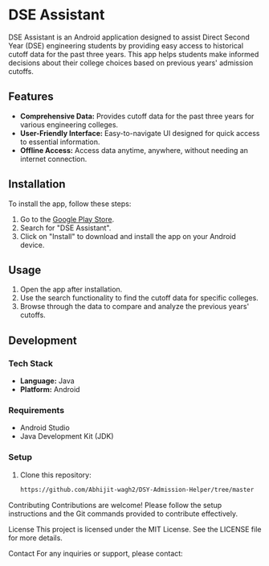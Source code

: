# DSE Assistant

DSE Assistant is an Android application designed to assist Direct Second Year (DSE) engineering students by providing easy access to historical cutoff data for the past three years. This app helps students make informed decisions about their college choices based on previous years' admission cutoffs.

## Features

- **Comprehensive Data:** Provides cutoff data for the past three years for various engineering colleges.
- **User-Friendly Interface:** Easy-to-navigate UI designed for quick access to essential information.
- **Offline Access:** Access data anytime, anywhere, without needing an internet connection.

## Installation

To install the app, follow these steps:

1. Go to the [Google Play Store](https://play.google.com/store/apps/details?id=com.aashviit.DSEAssistant&pli=1).
2. Search for "DSE Assistant".
3. Click on "Install" to download and install the app on your Android device.

## Usage

1. Open the app after installation.
2. Use the search functionality to find the cutoff data for specific colleges.
3. Browse through the data to compare and analyze the previous years' cutoffs.

## Development

### Tech Stack

- **Language:** Java
- **Platform:** Android

### Requirements

- Android Studio
- Java Development Kit (JDK)

### Setup

1. Clone this repository:
   ```sh
   https://github.com/Abhijit-wagh2/DSY-Admission-Helper/tree/master
Contributing
Contributions are welcome! Please follow the setup instructions and the Git commands provided to contribute effectively.

License
This project is licensed under the MIT License. See the LICENSE file for more details.

Contact
For any inquiries or support, please contact:

